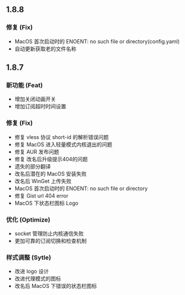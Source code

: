 ## 1.8.8

### 修复 (Fix)
- MacOS 首次启动时的 ENOENT: no such file or directory(config.yaml)
- 自动更新获取老的文件名称

## 1.8.7

### 新功能 (Feat)
 - 增加关闭动画开关
 - 增加订阅超时时间设置

### 修复 (Fix)
- 修复 vless 协议 short-id 的解析错误问题
- 修复 MacOS 进入轻量模式内核退出的问题
- 修复 AUR 发布问题
- 修复 改名后升级提示404的问题
- 遗失的部分翻译
- 改名后潜在的 MacOS 安装失败
- 改名后 WinGet 上传失败
- MacOS 首次启动时的 ENOENT: no such file or directory
- 修复 Gist url 404 error
- MacOS 下状态栏图标 Logo

### 优化 (Optimize)
 - socket 管理防止内核通信失败
 - 更加可靠的订阅切换和检查机制

### 样式调整 (Sytle)
 - 改进 logo 设计
 - 改进代理模式的图标
 - 改名后 MacOS 下错误的状态栏图标